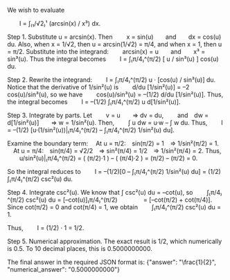 We wish to evaluate

  I = ∫₍₁/√2₎¹ (arcsin(x) / x³) dx.

Step 1. Substitute u = arcsin(x). Then
  x = sin(u)  and  dx = cos(u) du.
Also, when x = 1/√2, then u = arcsin(1/√2) = π/4, and when x = 1, then u = π/2.
Substitute into the integrand:
  arcsin(x) = u  and  x³ = sin³(u).
Thus the integral becomes
  I = ∫₍π/4₎^(π/2) [ u / sin³(u) ] cos(u) du.

Step 2. Rewrite the integrand:
  I = ∫₍π/4₎^(π/2) u · [cos(u) / sin³(u)] du.
Notice that the derivative of 1/sin²(u) is
  d/du [1/sin²(u)] = –2 cos(u)/sin³(u),
so we have
  cos(u)/sin³(u) = –(1/2) d/du [1/sin²(u)].
Thus, the integral becomes
  I = –(1/2) ∫₍π/4₎^(π/2) u d[1/sin²(u)].

Step 3. Integrate by parts.
Let
  v = u  ⇒ dv = du,
  and dw = d[1/sin²(u)]  ⇒ w = 1/sin²(u).
Then,
  ∫ u dw = u·w – ∫ w du.
Thus,
  I = –(1/2) [u·(1/sin²(u))|₍π/4₎^(π/2) – ∫₍π/4₎^(π/2) 1/sin²(u) du].

Examine the boundary term:
 At u = π/2: sin(π/2) = 1 ⇒ 1/sin²(π/2) = 1.
 At u = π/4: sin(π/4) = √2/2 ⇒ sin²(π/4) = 1/2 ⇒ 1/sin²(π/4) = 2.
Thus,
  u/sin²(u)|₍π/4₎^(π/2) = ( (π/2)·1 ) – ( (π/4)·2 ) = (π/2) – (π/2) = 0.

So the integral reduces to
  I = –(1/2)[0 – ∫₍π/4₎^(π/2) 1/sin²(u) du] = (1/2) ∫₍π/4₎^(π/2) csc²(u) du.

Step 4. Integrate csc²(u).
We know that ∫ csc²(u) du = –cot(u), so
  ∫₍π/4₎^(π/2) csc²(u) du = [–cot(u)]₍π/4₎^(π/2)
    = [–cot(π/2) + cot(π/4)].
Since cot(π/2) = 0 and cot(π/4) = 1, we obtain
  ∫₍π/4₎^(π/2) csc²(u) du = 1.

Thus,
  I = (1/2) · 1 = 1/2.

Step 5. Numerical approximation.
The exact result is 1/2, which numerically is 0.5. To 10 decimal places, this is 0.5000000000.

The final answer in the required JSON format is:
{"answer": "\\frac{1}{2}", "numerical_answer": "0.5000000000"}